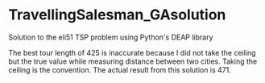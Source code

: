 # TravellingSalesman_GAsolution
Solution to the eli51 TSP problem using Python's DEAP library

The best tour length of 425 is inaccurate because I did not take the ceiling but the true value while measuring distance between two cities. Taking the ceiling is the convention. The actual result from this solution is 471.
